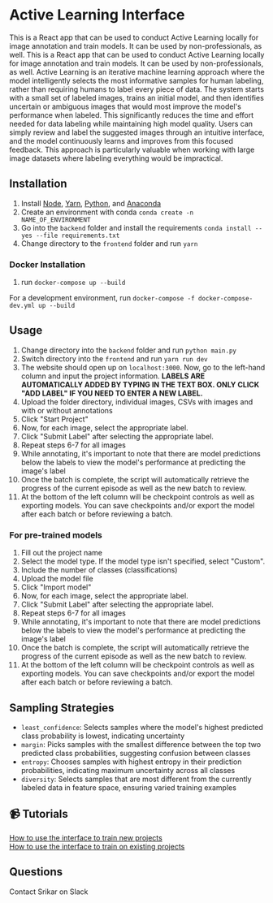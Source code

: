 # Active Learning Interface

This is a React app that can be used to conduct Active Learning locally for image annotation and train models. It can be used by non-professionals, as well. This is a React app that can be used to conduct Active Learning locally for image annotation and train models. It can be used by non-professionals, as well. Active Learning is an iterative machine learning approach where the model intelligently selects the most informative samples for human labeling, rather than requiring humans to label every piece of data. The system starts with a small set of labeled images, trains an initial model, and then identifies uncertain or ambiguous images that would most improve the model's performance when labeled. This significantly reduces the time and effort needed for data labeling while maintaining high model quality. Users can simply review and label the suggested images through an intuitive interface, and the model continuously learns and improves from this focused feedback. This approach is particularly valuable when working with large image datasets where labeling everything would be impractical.

## Installation

1. Install [Node](https://nodejs.org/en/download/), [Yarn](https://classic.yarnpkg.com/en/docs/install/), [Python](https://www.python.org/downloads/), and [Anaconda](https://www.anaconda.com/products/distribution)
2. Create an environment with conda
   `conda create -n NAME_OF_ENVIRONMENT`
3. Go into the `backend` folder and install the requirements
   `conda install --yes --file requirements.txt`
4. Change directory to the `frontend` folder and run
   `yarn`

### Docker Installation

1. run `docker-compose up --build`

For a development environment, run
`docker-compose -f docker-compose-dev.yml up --build`

## Usage

1. Change directory into the `backend` folder and run
   `python main.py`
2. Switch directory into the `frontend` and run
   `yarn run dev`
3. The website should open up on `localhost:3000`. Now, go to the left-hand column and input the project information.
   **LABELS ARE AUTOMATICALLY ADDED BY TYPING IN THE TEXT BOX. ONLY CLICK "ADD LABEL" IF YOU NEED TO ENTER A NEW LABEL.**
4. Upload the folder directory, individual images, CSVs with images and with or without annotations
5. Click "Start Project"
6. Now, for each image, select the appropriate label.
7. Click "Submit Label" after selecting the appropriate label.
8. Repeat steps 6-7 for all images
9. While annotating, it's important to note that there are model predictions below the labels to view the model's performance at predicting the image's label
10. Once the batch is complete, the script will automatically retrieve the progress of the current episode as well as the new batch to review.
11. At the bottom of the left column will be checkpoint controls as well as exporting models. You can save checkpoints and/or export the model after each batch or before reviewing a batch.

### For pre-trained models

1. Fill out the project name
2. Select the model type. If the model type isn't specified, select "Custom".
3. Include the number of classes (classifications)
4. Upload the model file
5. Click "Import model"
6. Now, for each image, select the appropriate label.
7. Click "Submit Label" after selecting the appropriate label.
8. Repeat steps 6-7 for all images
9. While annotating, it's important to note that there are model predictions below the labels to view the model's performance at predicting the image's label
10. Once the batch is complete, the script will automatically retrieve the progress of the current episode as well as the new batch to review.
11. At the bottom of the left column will be checkpoint controls as well as exporting models. You can save checkpoints and/or export the model after each batch or before reviewing a batch.

## Sampling Strategies

- `least_confidence`: Selects samples where the model's highest predicted class probability is lowest, indicating uncertainty
- `margin`: Picks samples with the smallest difference between the top two predicted class probabilities, suggesting confusion between classes
- `entropy`: Chooses samples with highest entropy in their prediction probabilities, indicating maximum uncertainty across all classes
- `diversity`: Selects samples that are most different from the currently labeled data in feature space, ensuring varied training examples

## 📹 Tutorials

[How to use the interface to train new projects](https://drive.google.com/file/d/1dtDrBBQPRXZywTzsXU5EPlulsMVBYJJn/view?usp=sharing)
<br/>
[How to use the interface to train on existing projects](https://drive.google.com/file/d/1CfGAvPtxM6MzqhX-xlBhI25CrwCqPEmu/view?usp=sharing)

## Questions

Contact Srikar on Slack
